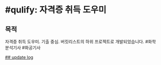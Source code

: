 # #qulify: 자격증 취득 도우미

## 목적

자격증 취득 도우미. 기출 중심. 버킷리스트의 하위 프로젝트로 개발되었습니다. #화학분석기사 #화공기사

[## update log](update_log.html)
